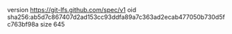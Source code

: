version https://git-lfs.github.com/spec/v1
oid sha256:ab5d7c867407d2ad153cc93ddfa89a7c363ad2ecab477050b730d5fc763bf98a
size 645
